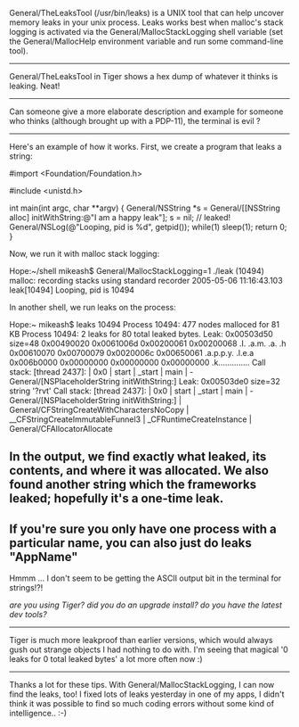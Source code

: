 General/TheLeaksTool (/usr/bin/leaks) is a UNIX tool that can help uncover memory leaks in your unix process. Leaks works best when malloc's stack logging is activated via the General/MallocStackLogging shell variable (set the General/MallocHelp environment variable and run some command-line tool).

----

General/TheLeaksTool in Tiger shows a hex dump of whatever it thinks is leaking. Neat!

----
Can someone give a more elaborate description and example for someone who thinks (although brought up with a PDP-11), the terminal is evil ?

----

Here's an example of how it works. First, we create a program that leaks a string:
    
#import <Foundation/Foundation.h>

#include <unistd.h>

int main(int argc, char **argv)
{
    General/NSString *s = General/[[NSString alloc] initWithString:@"I am a happy leak"];
    s = nil; // leaked!
    General/NSLog(@"Looping, pid is %d", getpid());
    while(1)
        sleep(1);
    return 0;
}

Now, we run it with malloc stack logging:
    
Hope:~/shell mikeash$ General/MallocStackLogging=1 ./leak 
(10494) malloc: recording stacks using standard recorder
2005-05-06 11:16:43.103 leak[10494] Looping, pid is 10494

In another shell, we run leaks on the process:
    
Hope:~ mikeash$ leaks 10494
Process 10494: 477 nodes malloced for 81 KB
Process 10494: 2 leaks for 80 total leaked bytes.
Leak: 0x00503d50  size=48
        0x00490020 0x0061006d 0x00200061 0x00200068     .I. .a.m. .a. .h
        0x00610070 0x00700079 0x0020006c 0x00650061     .a.p.p.y. .l.e.a
        0x006b0000 0x00000000 0x00000000 0x00000000     .k..............
        Call stack: [thread 2437]: | 0x0 | start | _start | main | -General/[NSPlaceholderString initWithString:] 
Leak: 0x00503de0  size=32       string '?rvt'
        Call stack: [thread 2437]: | 0x0 | start | _start | main | -General/[NSPlaceholderString initWithString:] | General/CFStringCreateWithCharactersNoCopy | __CFStringCreateImmutableFunnel3 | _CFRuntimeCreateInstance | General/CFAllocatorAllocate 

In the output, we find exactly what leaked, its contents, and where it was allocated. We also found another string which the frameworks leaked; hopefully it's a one-time leak.
----

If you're sure you only have one process with a particular name, you can also just do     leaks "App<nowiki/>Name"
----
Hmmm ... I don't seem to be getting the ASCII output bit in the terminal for strings!?!

*are you using Tiger? did you do an upgrade install? do you have the latest dev tools?*

----

Tiger is much more leakproof than earlier versions, which would always gush out strange objects I had nothing to do with. I'm seeing that magical '0 leaks for 0 total leaked bytes' a lot more often now :)

---- 
Thanks a lot for these tips. With General/MallocStackLogging, I can now find the leaks, too! I fixed lots of leaks yesterday in one of my apps, I didn't think it was possible to find so much coding errors without some kind of intelligence.. :-)